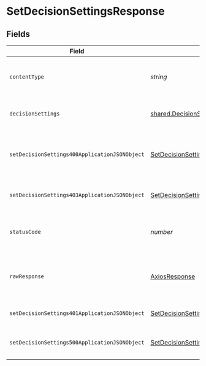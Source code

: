 # SetDecisionSettingsResponse


## Fields

| Field                                                                                                     | Type                                                                                                      | Required                                                                                                  | Description                                                                                               |
| --------------------------------------------------------------------------------------------------------- | --------------------------------------------------------------------------------------------------------- | --------------------------------------------------------------------------------------------------------- | --------------------------------------------------------------------------------------------------------- |
| `contentType`                                                                                             | *string*                                                                                                  | :heavy_check_mark:                                                                                        | HTTP response content type for this operation                                                             |
| `decisionSettings`                                                                                        | [shared.DecisionSettings](../../models/shared/decisionsettings.md)                                        | :heavy_minus_sign:                                                                                        | Decision settings successfully set.                                                                       |
| `setDecisionSettings400ApplicationJSONObject`                                                             | [SetDecisionSettings400ApplicationJSON](../../models/operations/setdecisionsettings400applicationjson.md) | :heavy_minus_sign:                                                                                        | The request is malformed (e.g, a given path parameter is invalid)<br/>                                    |
| `setDecisionSettings403ApplicationJSONObject`                                                             | [SetDecisionSettings403ApplicationJSON](../../models/operations/setdecisionsettings403applicationjson.md) | :heavy_minus_sign:                                                                                        | The user is forbidden from making this request<br/>                                                       |
| `statusCode`                                                                                              | *number*                                                                                                  | :heavy_check_mark:                                                                                        | HTTP response status code for this operation                                                              |
| `rawResponse`                                                                                             | [AxiosResponse](https://axios-http.com/docs/res_schema)                                                   | :heavy_minus_sign:                                                                                        | Raw HTTP response; suitable for custom response parsing                                                   |
| `setDecisionSettings401ApplicationJSONObject`                                                             | [SetDecisionSettings401ApplicationJSON](../../models/operations/setdecisionsettings401applicationjson.md) | :heavy_minus_sign:                                                                                        | The request is unauthorized<br/>                                                                          |
| `setDecisionSettings500ApplicationJSONObject`                                                             | [SetDecisionSettings500ApplicationJSON](../../models/operations/setdecisionsettings500applicationjson.md) | :heavy_minus_sign:                                                                                        | Something unexpected happened on the server.                                                              |